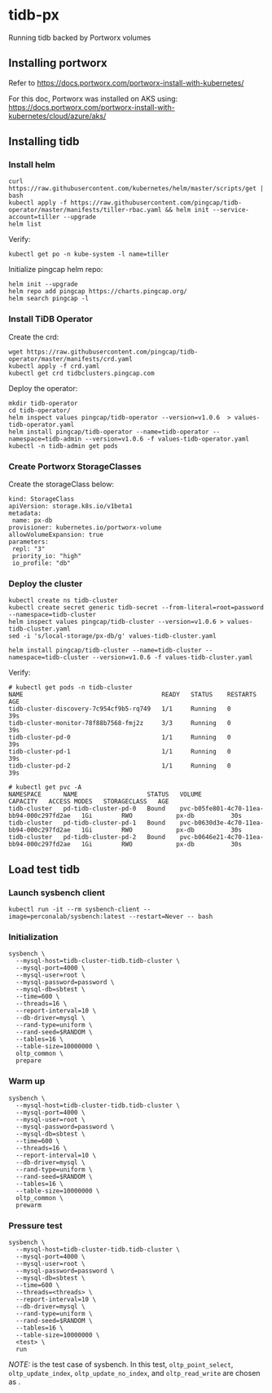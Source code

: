 # tidb-px
Running tidb backed by Portworx volumes

## Installing portworx
Refer to https://docs.portworx.com/portworx-install-with-kubernetes/

For this doc, Portworx was installed on AKS using: https://docs.portworx.com/portworx-install-with-kubernetes/cloud/azure/aks/


## Installing tidb

### Install helm
```
curl https://raw.githubusercontent.com/kubernetes/helm/master/scripts/get | bash
kubectl apply -f https://raw.githubusercontent.com/pingcap/tidb-operator/master/manifests/tiller-rbac.yaml && helm init --service-account=tiller --upgrade
helm list
```

Verify:
```
kubectl get po -n kube-system -l name=tiller
```

Initialize pingcap helm repo:
```
helm init --upgrade
helm repo add pingcap https://charts.pingcap.org/
helm search pingcap -l
```


### Install TiDB Operator
Create the crd:
```
wget https://raw.githubusercontent.com/pingcap/tidb-operator/master/manifests/crd.yaml
kubectl apply -f crd.yaml
kubectl get crd tidbclusters.pingcap.com
```

Deploy the operator:
```
mkdir tidb-operator
cd tidb-operator/
helm inspect values pingcap/tidb-operator --version=v1.0.6  > values-tidb-operator.yaml
helm install pingcap/tidb-operator --name=tidb-operator --namespace=tidb-admin --version=v1.0.6 -f values-tidb-operator.yaml
kubectl -n tidb-admin get pods
```


### Create Portworx StorageClasses
Create the storageClass below:
```
kind: StorageClass
apiVersion: storage.k8s.io/v1beta1
metadata:
 name: px-db
provisioner: kubernetes.io/portworx-volume
allowVolumeExpansion: true
parameters:
 repl: "3"
 priority_io: "high"
 io_profile: "db"
```

### Deploy the cluster
```
kubectl create ns tidb-cluster
kubectl create secret generic tidb-secret --from-literal=root=password  --namespace=tidb-cluster
helm inspect values pingcap/tidb-cluster --version=v1.0.6 > values-tidb-cluster.yaml
sed -i 's/local-storage/px-db/g' values-tidb-cluster.yaml

helm install pingcap/tidb-cluster --name=tidb-cluster --namespace=tidb-cluster --version=v1.0.6 -f values-tidb-cluster.yaml
```

Verify:
```
# kubectl get pods -n tidb-cluster
NAME                                      READY   STATUS    RESTARTS   AGE
tidb-cluster-discovery-7c954cf9b5-rq749   1/1     Running   0          39s
tidb-cluster-monitor-78f88b7568-fmj2z     3/3     Running   0          39s
tidb-cluster-pd-0                         1/1     Running   0          39s
tidb-cluster-pd-1                         1/1     Running   0          39s
tidb-cluster-pd-2                         1/1     Running   0          39s

# kubectl get pvc -A
NAMESPACE      NAME                   STATUS   VOLUME                                     CAPACITY   ACCESS MODES   STORAGECLASS   AGE
tidb-cluster   pd-tidb-cluster-pd-0   Bound    pvc-b05fe801-4c70-11ea-bb94-000c297fd2ae   1Gi        RWO            px-db          30s
tidb-cluster   pd-tidb-cluster-pd-1   Bound    pvc-b0630d3e-4c70-11ea-bb94-000c297fd2ae   1Gi        RWO            px-db          30s
tidb-cluster   pd-tidb-cluster-pd-2   Bound    pvc-b0646e21-4c70-11ea-bb94-000c297fd2ae   1Gi        RWO            px-db          30s
```

## Load test tidb

### Launch sysbench client
```
kubectl run -it --rm sysbench-client --image=perconalab/sysbench:latest --restart=Never -- bash
```

### Initialization
```
sysbench \
  --mysql-host=tidb-cluster-tidb.tidb-cluster \
  --mysql-port=4000 \
  --mysql-user=root \
  --mysql-password=password \
  --mysql-db=sbtest \
  --time=600 \
  --threads=16 \
  --report-interval=10 \
  --db-driver=mysql \
  --rand-type=uniform \
  --rand-seed=$RANDOM \
  --tables=16 \
  --table-size=10000000 \
  oltp_common \
  prepare
  ```

### Warm up
```
sysbench \
  --mysql-host=tidb-cluster-tidb.tidb-cluster \
  --mysql-port=4000 \
  --mysql-user=root \
  --mysql-password=password \
  --mysql-db=sbtest \
  --time=600 \
  --threads=16 \
  --report-interval=10 \
  --db-driver=mysql \
  --rand-type=uniform \
  --rand-seed=$RANDOM \
  --tables=16 \
  --table-size=10000000 \
  oltp_common \
  prewarm
```

### Pressure test
```
sysbench \
  --mysql-host=tidb-cluster-tidb.tidb-cluster \
  --mysql-port=4000 \
  --mysql-user=root \
  --mysql-password=password \
  --mysql-db=sbtest \
  --time=600 \
  --threads=<threads> \
  --report-interval=10 \
  --db-driver=mysql \
  --rand-type=uniform \
  --rand-seed=$RANDOM \
  --tables=16 \
  --table-size=10000000 \
  <test> \
  run
```
*NOTE:* <test> is the test case of sysbench. In this test, `oltp_point_select`, `oltp_update_index`, `oltp_update_no_index`, and `oltp_read_write` are chosen as <test>.

